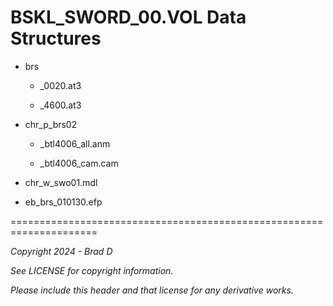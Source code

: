 # BSKL_SWORD_00.VOL Data Structures

* brs

	* _0020.at3

	* _4600.at3

* chr_p_brs02

	* _btl4006_all.anm

	* _btl4006_cam.cam

* chr_w_swo01.mdl

* eb_brs_010130.efp

=====================================================================

*Copyright 2024 - Brad D*

*See LICENSE for copyright information.*

*Please include this header and that license for any derivative works.*